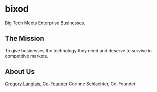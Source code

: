 # bixod

Big Tech Meets Enterprise Businesses.

## The Mission 

To give businesses the technology they need and deserve to survive in competitive markets.

## About Us

[Gregory Langlais, Co-Founder](http://gregl83.com)
Corinne Schlachter, Co-Founder

